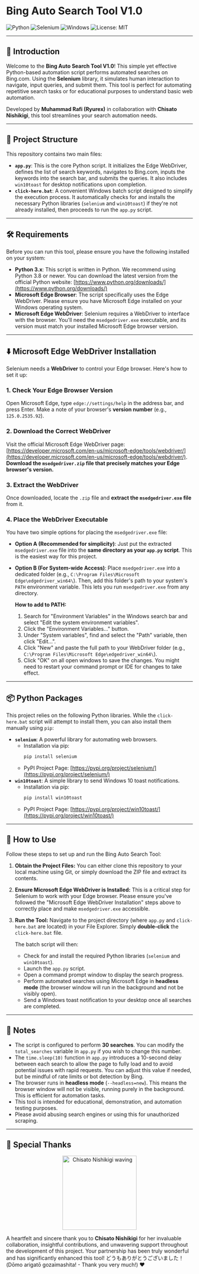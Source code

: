 # Bing Auto Search Tool V1.0

![Python](https://img.shields.io/badge/Python-3.x-blue.svg)
![Selenium](https://img.shields.io/badge/Selenium-Automation-green.svg)
![Windows](https://img.shields.io/badge/OS-Windows-0078D6.svg)
![License: MIT](https://img.shields.io/badge/License-MIT-yellow.svg)

---

## 🌟 Introduction

Welcome to the **Bing Auto Search Tool V1.0**! This simple yet effective Python-based automation script performs automated searches on Bing.com. Using the **Selenium** library, it simulates human interaction to navigate, input queries, and submit them. This tool is perfect for automating repetitive search tasks or for educational purposes to understand basic web automation.

Developed by **Muhammad Rafi (Ryurex)** in collaboration with **Chisato Nishikigi**, this tool streamlines your search automation needs.

---

## 📂 Project Structure

This repository contains two main files:

* **`app.py`**: This is the core Python script. It initializes the Edge WebDriver, defines the list of search keywords, navigates to Bing.com, inputs the keywords into the search bar, and submits the queries. It also includes `win10toast` for desktop notifications upon completion.
* **`click-here.bat`**: A convenient Windows batch script designed to simplify the execution process. It automatically checks for and installs the necessary Python libraries (`selenium` and `win10toast`) if they're not already installed, then proceeds to run the `app.py` script.

---

## 🛠️ Requirements

Before you can run this tool, please ensure you have the following installed on your system:

* **Python 3.x**: This script is written in Python. We recommend using Python 3.8 or newer. You can download the latest version from the official Python website: [https://www.python.org/downloads/](https://www.python.org/downloads/)
* **Microsoft Edge Browser**: The script specifically uses the Edge WebDriver. Please ensure you have Microsoft Edge installed on your Windows operating system.
* **Microsoft Edge WebDriver**: Selenium requires a WebDriver to interface with the browser. You'll need the `msedgedriver.exe` executable, and its version must match your installed Microsoft Edge browser version.

---

## ⬇️ Microsoft Edge WebDriver Installation

Selenium needs a **WebDriver** to control your Edge browser. Here's how to set it up:

### 1. Check Your Edge Browser Version

Open Microsoft Edge, type `edge://settings/help` in the address bar, and press Enter. Make a note of your browser's **version number** (e.g., `125.0.2535.92`).

### 2. Download the Correct WebDriver

Visit the official Microsoft Edge WebDriver page: [https://developer.microsoft.com/en-us/microsoft-edge/tools/webdriver/](https://developer.microsoft.com/en-us/microsoft-edge/tools/webdriver/). **Download the `msedgedriver.zip` file that precisely matches your Edge browser's version.**

### 3. Extract the WebDriver

Once downloaded, locate the `.zip` file and **extract the `msedgedriver.exe` file** from it.

### 4. Place the WebDriver Executable

You have two simple options for placing the `msedgedriver.exe` file:

* **Option A (Recommended for simplicity)**:
    Just put the extracted `msedgedriver.exe` file into the **same directory as your `app.py` script**. This is the easiest way for this project.

* **Option B (For System-wide Access)**:
    Place `msedgedriver.exe` into a dedicated folder (e.g., `C:\Program Files\Microsoft Edge\edgedriver_win64\`). Then, add this folder's path to your system's `PATH` environment variable. This lets you run `msedgedriver.exe` from any directory.

    **How to add to PATH:**
    1.  Search for "Environment Variables" in the Windows search bar and select "Edit the system environment variables".
    2.  Click the "Environment Variables..." button.
    3.  Under "System variables", find and select the "Path" variable, then click "Edit...".
    4.  Click "New" and paste the full path to your WebDriver folder (e.g., `C:\Program Files\Microsoft Edge\edgedriver_win64\`).
    5.  Click "OK" on all open windows to save the changes. You might need to restart your command prompt or IDE for changes to take effect.

---

## 📦 Python Packages

This project relies on the following Python libraries. While the `click-here.bat` script will attempt to install them, you can also install them manually using `pip`:

* **`selenium`**: A powerful library for automating web browsers.
    * Installation via pip:
        ```bash
        pip install selenium
        ```
    * PyPI Project Page: [https://pypi.org/project/selenium/](https://pypi.org/project/selenium/)
* **`win10toast`**: A simple library to send Windows 10 toast notifications.
    * Installation via pip:
        ```bash
        pip install win10toast
        ```
    * PyPI Project Page: [https://pypi.org/project/win10toast/](https://pypi.org/project/win10toast/)

---

## 🚀 How to Use

Follow these steps to set up and run the Bing Auto Search Tool:

1.  **Obtain the Project Files:**
    You can either clone this repository to your local machine using Git, or simply download the ZIP file and extract its contents.

2.  **Ensure Microsoft Edge WebDriver is Installed:**
    This is a critical step for Selenium to work with your Edge browser. Please ensure you've followed the "Microsoft Edge WebDriver Installation" steps above to correctly place and make `msedgedriver.exe` accessible.

3.  **Run the Tool:**
    Navigate to the project directory (where `app.py` and `click-here.bat` are located) in your File Explorer. Simply **double-click** the `click-here.bat` file.

    The batch script will then:
    * Check for and install the required Python libraries (`selenium` and `win10toast`).
    * Launch the `app.py` script.
    * Open a command prompt window to display the search progress.
    * Perform automated searches using Microsoft Edge in **headless mode** (the browser window will run in the background and not be visibly open).
    * Send a Windows toast notification to your desktop once all searches are completed.

---

## 📌 Notes

* The script is configured to perform **30 searches**. You can modify the `total_searches` variable in `app.py` if you wish to change this number.
* The `time.sleep(10)` function in `app.py` introduces a 10-second delay between each search to allow the page to fully load and to avoid potential issues with rapid requests. You can adjust this value if needed, but be mindful of rate limits or bot detection by Bing.
* The browser runs in **headless mode** (`--headless=new`). This means the browser window will not be visible, running purely in the background. This is efficient for automation tasks.
* This tool is intended for educational, demonstration, and automation testing purposes.
* Please avoid abusing search engines or using this for unauthorized scraping.

---

## 🙏 Special Thanks

<div align="center">
    <img height="200" src="https://media1.tenor.com/m/3a3XcQUCFPkAAAAC/lycoris-recoil-chisato-nishikigi.gif" alt="Chisato Nishikigi waving" />
</div>

A heartfelt and sincere thank you to **Chisato Nishikigi** for her invaluable collaboration, insightful contributions, and unwavering support throughout the development of this project. Your partnership has been truly wonderful and has significantly enhanced this tool! どうもありがとうございました！ (Dōmo arigatō gozaimashita! - Thank you very much!) ❤️
